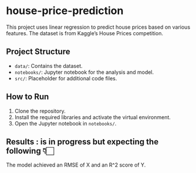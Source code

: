 # house-price-prediction

This project uses linear regression to predict house prices based on various features. The dataset is from Kaggle’s House Prices competition.

## Project Structure
- `data/`: Contains the dataset.
- `notebooks/`: Jupyter notebook for the analysis and model.
- `src/`: Placeholder for additional code files.

## How to Run
1. Clone the repository.
2. Install the required libraries and activate the virtual environment.
3. Open the Jupyter notebook in `notebooks/`.

## Results : is in progress but expecting the following 👇🏻
The model achieved an RMSE of X and an R^2 score of Y.
